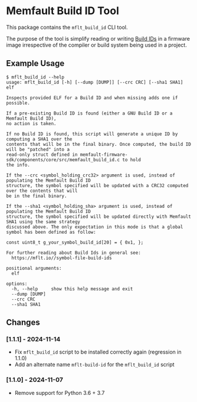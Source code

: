 # Memfault Build ID Tool

This package contains the `mflt_build_id` CLI tool.

The purpose of the tool is simplify reading or writing
[Build IDs](https://interrupt.memfault.com/blog/gnu-build-id-for-firmware) in a
firmware image irrespective of the compiler or build system being used in a
project.

## Example Usage

```
$ mflt_build_id --help
usage: mflt_build_id [-h] [--dump [DUMP]] [--crc CRC] [--sha1 SHA1] elf

Inspects provided ELF for a Build ID and when missing adds one if possible.

If a pre-existing Build ID is found (either a GNU Build ID or a Memfault Build ID),
no action is taken.

If no Build ID is found, this script will generate a unique ID by computing a SHA1 over the
contents that will be in the final binary. Once computed, the build ID will be "patched" into a
read-only struct defined in memfault-firmware-sdk/components/core/src/memfault_build_id.c to hold
the info.

If the --crc <symbol_holding_crc32> argument is used, instead of populating the Memfault Build ID
structure, the symbol specified will be updated with a CRC32 computed over the contents that will
be in the final binary.

If the --sha1 <symbol_holding_sha> argument is used, instead of populating the Memfault Build ID
structure, the symbol specified will be updated directly with Memfault SHA1 using the same strategy
discussed above. The only expectation in this mode is that a global symbol has been defined as follow:

const uint8_t g_your_symbol_build_id[20] = { 0x1, };

For further reading about Build Ids in general see:
  https://mflt.io//symbol-file-build-ids

positional arguments:
  elf

options:
  -h, --help     show this help message and exit
  --dump [DUMP]
  --crc CRC
  --sha1 SHA1
```

## Changes

### [1.1.1] - 2024-11-14

- Fix `mflt_build_id` script to be installed correctly again (regression in
  1.1.0)
- Add an alternate name `mflt-build-id` for the `mflt_build_id` script

### [1.1.0] - 2024-11-07

- Remove support for Python 3.6 + 3.7
